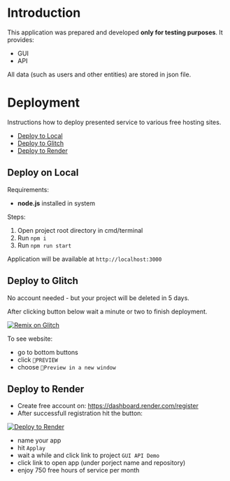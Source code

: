 # Introduction

This application was prepared and developed **only for testing purposes**. It provides:

- GUI
- API

All data (such as users and other entities) are stored in json file.

# Deployment

Instructions how to deploy presented service to various free hosting sites.

- [Deploy to Local](#deploy-to-local)
- [Deploy to Glitch](#deploy-to-glitch)
- [Deploy to Render](#deploy-to-render)

## Deploy on **Local**

Requirements:

- **node.js** installed in system

Steps:

1. Open project root directory in cmd/terminal
1. Run `npm i`
1. Run `npm run start`

Application will be available at `http://localhost:3000`

## Deploy to **Glitch**

No account needed - but your project will be deleted in 5 days.

After clicking button below wait a minute or two to finish deployment.

[![Remix on Glitch](https://cdn.glitch.me/2703baf2-b643-4da7-ab91-7ee2a2d00b5b%2Fremix-button-v2.svg)](https://glitch.com/edit/#!/import/github/jaktestowac/rest-api-demo-v2)

To see website:

- go to bottom buttons
- click `🔎PREVIEW`
- choose `👯Preview in a new window`

## Deploy to **Render**

- Create free account on: https://dashboard.render.com/register
- After successfull registration hit the button:

[![Deploy to Render](https://render.com/images/deploy-to-render-button.svg)](https://render.com/deploy?repo=https://github.com/jaktestowac/rest-api-demo-v2)

- name your app
- hit `Applay`
- wait a while and click link to project `GUI API Demo`
- click link to open app (under porject name and repository)
- enjoy 750 free hours of service per month
